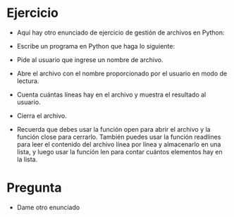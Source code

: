 # Ejercicio

- Aquí hay otro enunciado de ejercicio de gestión de archivos en Python:

- Escribe un programa en Python que haga lo siguiente:

-  Pide al usuario que ingrese un nombre de archivo.
- Abre el archivo con el nombre proporcionado por el usuario en modo de lectura.
- Cuenta cuántas líneas hay en el archivo y muestra el resultado al usuario.
- Cierra el archivo.
- Recuerda que debes usar la función open para abrir el archivo y la función close para cerrarlo. También puedes usar la función readlines para leer el contenido del archivo línea por línea y almacenarlo en una lista, y luego usar la función len para contar cuántos elementos hay en la lista.

# Pregunta 

- Dame otro enunciado

